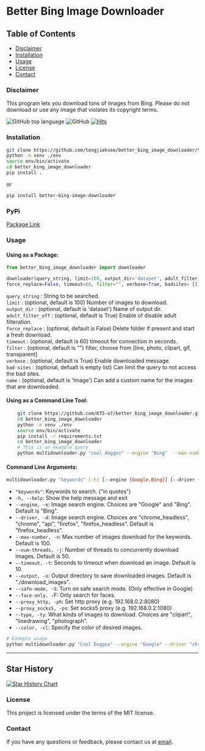 # Better Bing Image Downloader

## Table of Contents

- [Disclaimer](#disclaimer)
- [Installation](#installation)
- [Usage](#usage)
- [License](#license)
- [Contact](#contact)

### Disclaimer<br />

This program lets you download tons of images from Bing.
Please do not download or use any image that violates its copyright terms.

![GitHub top language](https://img.shields.io/github/languages/top/KTS-o7/better_bing_image_downloader)
![GitHub](https://img.shields.io/github/license/KTS-o7/better-bing-image-downloader)
[![Hits](https://hits.seeyoufarm.com/api/count/incr/badge.svg?url=https%3A%2F%2Fgithub.com%2FKTS-o7%2Fbetter_bing_image_downloader&count_bg=%2379C83D&title_bg=%23555555&icon=&icon_color=%23E7E7E7&title=hits&edge_flat=false)](https://hits.seeyoufarm.com)

### Installation <br />

```bash
git clone https://github.com/tengjieksee/better_bing_image_downloader/tree/main
python -m venv ./env
source env/bin/activate
cd better_bing_image_downloader
pip install .
```

or

```bash
pip install better-bing-image-downloader
```

### PyPi <br />

[Package Link](https://pypi.org/project/better-bing-image-downloader/)

### Usage <br />

#### Using as a Package:

```python
from better_bing_image_downloader import downloader

downloader(query_string, limit=100, output_dir='dataset', adult_filter_off=True,
force_replace=False, timeout=60, filter="", verbose=True, badsites= [], name='Image')
```

`query_string` : String to be searched.<br />
`limit` : (optional, default is 100) Number of images to download.<br />
`output_dir` : (optional, default is 'dataset') Name of output dir.<br />
`adult_filter_off` : (optional, default is True) Enable of disable adult filteration.<br />
`force_replace` : (optional, default is False) Delete folder if present and start a fresh download.<br />
`timeout` : (optional, default is 60) timeout for connection in seconds.<br />
`filter` : (optional, default is "") filter, choose from [line, photo, clipart, gif, transparent]<br />
`verbose` : (optional, default is True) Enable downloaded message.<br />
`bad-sites` : (optional, defualt is empty list) Can limit the query to not access the bad sites.<br/>
`name` : (optional, default is 'Image') Can add a custom name for the images that are downloaded.<br/>

#### Using as a Command Line Tool:

```bash
    git clone https://github.com/KTS-o7/better_bing_image_downloader.git
    cd better_bing_image_downloader
    python -m venv ./env
    source env/bin/activate
    pip install -r requirements.txt
    cd better_bing_image_downloader
    # This is an example query
    python multidownloader.py "cool doggos" --engine "Bing"  --max-number 50 --num-threads 5 --driver "firefox_headless"
```

#### Command Line Arguments:

```bash
multidownloader.py "keywords" [-h] [--engine {Google,Bing}] [--driver {chrome_headless,chrome,api,firefox,firefox_headless}] [--max-number MAX_NUMBER] [--num-threads NUM_THREADS] [--timeout TIMEOUT] [--output OUTPUT] [--safe-mode] [--face-only] [--proxy_http PROXY_HTTP] [--proxy_socks5 PROXY_SOCKS5] [--type {clipart,linedrawing,photograph}] [--color COLOR]
```

- `"keywords"`: Keywords to search. ("in quotes")
- `-h, --help`: Show the help message and exit
- `--engine, -e`: Image search engine. Choices are "Google" and "Bing". Default is "Bing".
- `--driver, -d`: Image search engine. Choices are "chrome_headless", "chrome", "api", "firefox", "firefox_headless". Default is "firefox_headless".
- `--max-number, -n`: Max number of images download for the keywords. Default is 100.
- `--num-threads, -j`: Number of threads to concurrently download images. Default is 50.
- `--timeout, -t`: Seconds to timeout when download an image. Default is 10.
- `--output, -o`: Output directory to save downloaded images. Default is "./download_images".
- `--safe-mode, -S`: Turn on safe search mode. (Only effective in Google)
- `--face-only, -`F: Only search for faces.
- `--proxy_http, -ph`: Set http proxy (e.g. 192.168.0.2:8080)
- `--proxy_socks5, -ps`: Set socks5 proxy (e.g. 192.168.0.2:1080)
- -`-type, -ty`: What kinds of images to download. Choices are "clipart", "linedrawing", "photograph".
- `--color, -cl`: Specify the color of desired images.

```bash
# Example usage
python multidownloader.py "Cool Doggos" --engine "Google" --driver "chrome_headless" --max-number 50 --num-threads 10 --timeout 60 --output "./doggo_images" --safe-mode --proxy_http "192.168.0.2:8080" --type "photograph" --color "blue"
```

---

## Star History

[![Star History Chart](https://api.star-history.com/svg?repos=KTS-o7/better-bing-image-downloader&type=Date)](https://star-history.com/#KTS-o7/better-bing-image-downloader&Date)

### License

This project is licensed under the terms of the MIT license.

### Contact

If you have any questions or feedback, please contact us at [email](mailto:shentharkrishnatejaswi@gmail.com).
